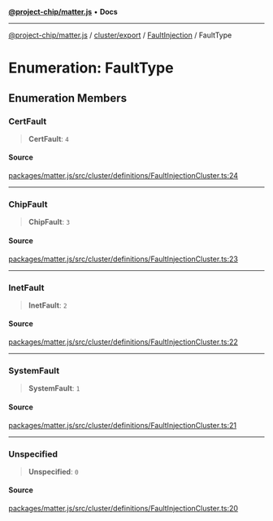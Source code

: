 [**@project-chip/matter.js**](../../../../../README.md) • **Docs**

***

[@project-chip/matter.js](../../../../../modules.md) / [cluster/export](../../../README.md) / [FaultInjection](../README.md) / FaultType

# Enumeration: FaultType

## Enumeration Members

### CertFault

> **CertFault**: `4`

#### Source

[packages/matter.js/src/cluster/definitions/FaultInjectionCluster.ts:24](https://github.com/project-chip/matter.js/blob/7a8cbb56b87d4ccf34bec5a9a95ab40a1711324f/packages/matter.js/src/cluster/definitions/FaultInjectionCluster.ts#L24)

***

### ChipFault

> **ChipFault**: `3`

#### Source

[packages/matter.js/src/cluster/definitions/FaultInjectionCluster.ts:23](https://github.com/project-chip/matter.js/blob/7a8cbb56b87d4ccf34bec5a9a95ab40a1711324f/packages/matter.js/src/cluster/definitions/FaultInjectionCluster.ts#L23)

***

### InetFault

> **InetFault**: `2`

#### Source

[packages/matter.js/src/cluster/definitions/FaultInjectionCluster.ts:22](https://github.com/project-chip/matter.js/blob/7a8cbb56b87d4ccf34bec5a9a95ab40a1711324f/packages/matter.js/src/cluster/definitions/FaultInjectionCluster.ts#L22)

***

### SystemFault

> **SystemFault**: `1`

#### Source

[packages/matter.js/src/cluster/definitions/FaultInjectionCluster.ts:21](https://github.com/project-chip/matter.js/blob/7a8cbb56b87d4ccf34bec5a9a95ab40a1711324f/packages/matter.js/src/cluster/definitions/FaultInjectionCluster.ts#L21)

***

### Unspecified

> **Unspecified**: `0`

#### Source

[packages/matter.js/src/cluster/definitions/FaultInjectionCluster.ts:20](https://github.com/project-chip/matter.js/blob/7a8cbb56b87d4ccf34bec5a9a95ab40a1711324f/packages/matter.js/src/cluster/definitions/FaultInjectionCluster.ts#L20)
